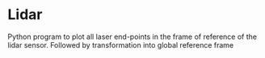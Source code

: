 # Lidar

Python program to plot all laser end-points in the frame of reference of the lidar sensor. Followed by transformation into global reference frame